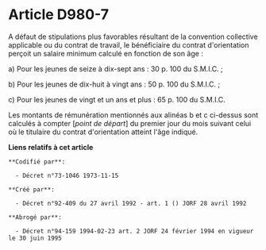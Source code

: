# Article D980-7

A défaut de stipulations plus favorables résultant de la convention collective applicable ou du contrat de travail, le
bénéficiaire du contrat d'orientation perçoit un salaire minimum calculé en fonction de son âge :

a) Pour les jeunes de seize à dix-sept ans : 30 p. 100 du S.M.I.C. ;

b) Pour les jeunes de dix-huit à vingt ans : 50 p. 100 du S.M.I.C. ;

c) Pour les jeunes de vingt et un ans et plus : 65 p. 100 du S.M.I.C.

Les montants de rémunération mentionnés aux alinéas b et c ci-dessus sont calculés à compter [*point de départ*] du premier
jour du mois suivant celui où le titulaire du contrat d'orientation atteint l'âge indiqué.

**Liens relatifs à cet article**

	**Codifié par**:

	  - Décret n°73-1046 1973-11-15

	**Créé par**:

	  - Décret n°92-409 du 27 avril 1992 - art. 1 () JORF 28 avril 1992

	**Abrogé par**:

	  - Décret n°94-159 1994-02-23 art. 2 JORF 24 février 1994 en vigueur le 30 juin 1995
